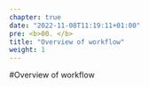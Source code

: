 ```yaml
---
chapter: true
date: "2022-11-08T11:19:11+01:00"
pre: <b>00. </b>
title: "Overview of workflow"
weight: 1
---
```


#Overview of workflow
